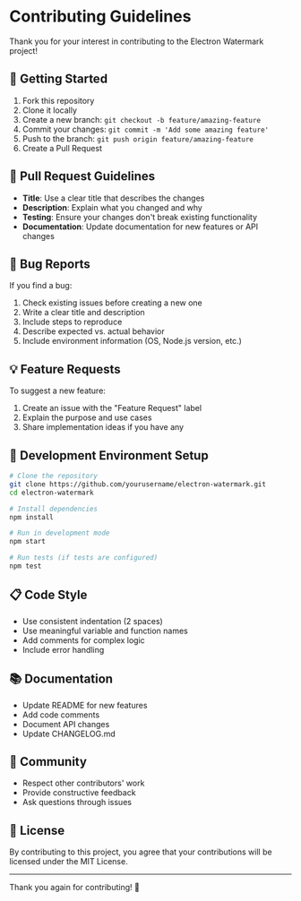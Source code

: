 # Contributing Guidelines

Thank you for your interest in contributing to the Electron Watermark project!

## 🚀 Getting Started

1. Fork this repository
2. Clone it locally
3. Create a new branch: `git checkout -b feature/amazing-feature`
4. Commit your changes: `git commit -m 'Add some amazing feature'`
5. Push to the branch: `git push origin feature/amazing-feature`
6. Create a Pull Request

## 📝 Pull Request Guidelines

- **Title**: Use a clear title that describes the changes
- **Description**: Explain what you changed and why
- **Testing**: Ensure your changes don't break existing functionality
- **Documentation**: Update documentation for new features or API changes

## 🐛 Bug Reports

If you find a bug:

1. Check existing issues before creating a new one
2. Write a clear title and description
3. Include steps to reproduce
4. Describe expected vs. actual behavior
5. Include environment information (OS, Node.js version, etc.)

## 💡 Feature Requests

To suggest a new feature:

1. Create an issue with the "Feature Request" label
2. Explain the purpose and use cases
3. Share implementation ideas if you have any

## 🧪 Development Environment Setup

```bash
# Clone the repository
git clone https://github.com/yourusername/electron-watermark.git
cd electron-watermark

# Install dependencies
npm install

# Run in development mode
npm start

# Run tests (if tests are configured)
npm test
```

## 📋 Code Style

- Use consistent indentation (2 spaces)
- Use meaningful variable and function names
- Add comments for complex logic
- Include error handling

## 📚 Documentation

- Update README for new features
- Add code comments
- Document API changes
- Update CHANGELOG.md

## 🤝 Community

- Respect other contributors' work
- Provide constructive feedback
- Ask questions through issues

## 📄 License

By contributing to this project, you agree that your contributions will be licensed under the MIT License.

---

Thank you again for contributing! 🎉
